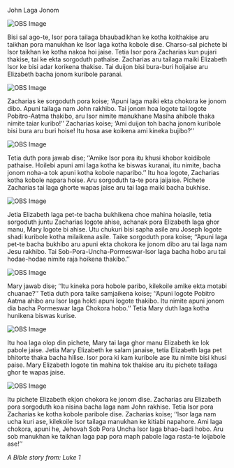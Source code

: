 John Laga Jonom

![OBS Image](https://cdn.door43.org/obs/jpg/360px/obs-en-22-01.jpg)

Bisi sal ago-te, Isor pora tailaga bhaubadikhan ke kotha koithakise aru taikhan pora manukhan ke Isor laga kotha kobole dise. Charso-sal pichete bi Isor taikhan ke kotha nakoa hoi jaise. Tetia Isor pora Zacharias kun pujari thakise, tai ke ekta sorgoduth pathaise.  Zacharias aru tailaga maiki Elizabeth Isor ke bisi adar korikena thakise. Tai duijon bisi bura-buri hoijaise aru Elizabeth bacha jonom kuribole paranai. 

![OBS Image](https://cdn.door43.org/obs/jpg/360px/obs-en-22-02.jpg)

Zacharias ke sorgoduth pora koise; ‘Apuni laga maiki ekta chokora ke jonom dibo. Apuni tailaga nam John rakhibo. Tai jonom hoa logote tai logote Pobitro-Aatma thakibo, aru Isor nimite manukhane Masiha ahibole thaka nimite taiar kuribo!’’ Zacharias koise; ‘Ami duijon toh bacha jonom kuribole bisi bura aru buri hoise! Itu hosa ase koikena ami kineka bujibo?’’

![OBS Image](https://cdn.door43.org/obs/jpg/360px/obs-en-22-03.jpg)

Tetia duth pora jawab dise; ‘‘Amike Isor pora itu khusi khobor koidibole pathaise. Hoilebi apuni ami laga kotha ke biswas kuranai, itu nimite, bacha jonom noha-a tok apuni kotha kobole naparibo.’’ Itu hoa logote, Zacharias kotha kobole napara hoise. Aru sorgoduth ta-te pora jaijaise. Pichete Zacharias tai laga ghorte wapas jaise aru tai laga maiki  bacha bukhise. 

![OBS Image](https://cdn.door43.org/obs/jpg/360px/obs-en-22-04.jpg)

Jetia Elizabeth laga pet-te bacha bukhikena choe mahina hoiasile, tetia sorgoduth juntu Zacharias logote ahise, achanak pora Elizabeth laga ghor manu, Mary logote bi ahise. Utu chukuri bisi sapha asile aru Joseph logote shadi kuribole kotha milaikena asile. Taike sorgoduth pora koise; ‘‘Apuni laga pet-te bacha bukhibo aru apuni ekta chokora ke jonom dibo aru tai laga nam Jesu rakhibo. Tai Sob-Pora-Uncha-Pormeswar-Isor laga bacha hobo aru tai hodae-hodae nimite raja hoikena thakibo.’’

![OBS Image](https://cdn.door43.org/obs/jpg/360px/obs-en-22-05.jpg)

Mary jawab dise; ‘‘Itu kineka pora hobole paribo, kilekoile amike ekta motabi chuanae?’’ Tetia duth pora taike samjaikena koise; ‘‘Apuni logote Pobitro Aatma ahibo aru Isor laga hokti apuni logote thakibo. Itu nimite apuni jonom dia bacha Pormeswar laga Chokora hobo.’’ Tetia Mary duth laga kotha hunikena biswas kurise. 

![OBS Image](https://cdn.door43.org/obs/jpg/360px/obs-en-22-06.jpg)

Itu hoa laga olop din pichete, Mary tai laga ghor manu Elizabeth ke lok pabole jaise. Jetia Mary Elizabeth ke salam janaise, tetia Elizabeth laga pet bhitorte thaka bacha hilise. Isor pora ki kam kuribole ase itu nimite bisi khusi paise. Mary Elizabeth logote tin mahina tok thakise aru itu pichete tailaga ghor te wapas jaise. 

![OBS Image](https://cdn.door43.org/obs/jpg/360px/obs-en-22-07.jpg)

Itu pichete Elizabeth ekjon chokora ke jonom dise. Zacharias aru Elizabeth pora sorgoduth koa nisina bacha laga nam John rakhise.  Tetia Isor pora Zacharias ke kotha kobole paribole dise. Zacharias koise; ‘‘Isor laga nam ucha kuri ase, kilekoile Isor tailaga manukhan ke kitiabi napahore. Ami laga chokora, apuni he, Jehovah Sob Pora Uncha Isor laga bhao-badi hobo. Aru sob manukhan ke taikhan laga pap pora maph pabole laga rasta-te loijabole ase!’’

_A Bible story from: Luke 1_

